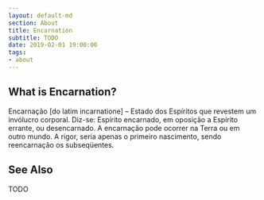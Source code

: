 ```yaml
---
layout: default-md
section: About
title: Encarnation
subtitle: TODO
date: 2019-02-01 19:00:00
tags:
- about
---
```


## What is Encarnation?
Encarnação [do latim incarnatione] – Estado dos Espíritos que revestem um invólucro corporal. Diz-se: Espírito encarnado, em oposição a Espírito errante, ou desencarnado. A encarnação pode ocorrer na Terra ou em outro mundo. A rigor, seria apenas o primeiro nascimento, sendo reencarnação os subseqüentes.



## See Also

TODO
